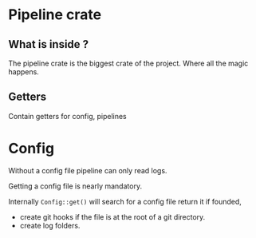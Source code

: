 # Pipeline crate

## What is inside ?

The pipeline crate is the biggest crate of the project.
Where all the magic happens.

## Getters

Contain getters for config, pipelines

# Config

Without a config file pipeline can only read logs.

Getting a config file is nearly mandatory.

Internally `Config::get()` will search for a config file
return it if founded,

- create git hooks if the file is at the root of a git directory.
- create log folders.
